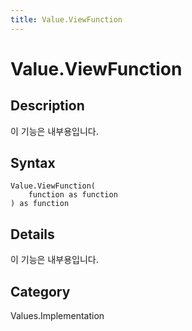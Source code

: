 ```yaml
---
title: Value.ViewFunction
---
```


# Value.ViewFunction


## Description

이 기능은 내부용입니다.


## Syntax

```powerquery
Value.ViewFunction(
    function as function
) as function
```


## Details

이 기능은 내부용입니다.



## Category
Values.Implementation
